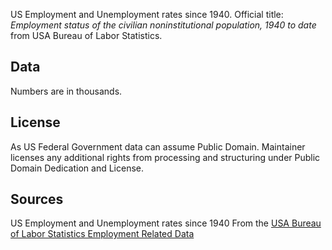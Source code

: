 US Employment and Unemployment rates since 1940. Official title: *Employment
status of the civilian noninstitutional population, 1940 to date* from USA
Bureau of Labor Statistics.

## Data

Numbers are in thousands.
 
## License
 
As US Federal Government data can assume Public Domain. Maintainer licenses any
additional rights from processing and structuring under Public Domain
Dedication and License.

## Sources

US Employment and Unemployment rates since 1940 From the [USA Bureau of Labor Statistics Employment Related Data][faq]

[faq]: https://www.bls.gov/
